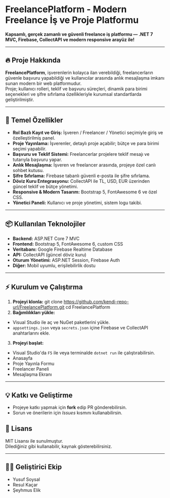 # FreelancePlatform - Modern Freelance İş ve Proje Platformu

**Kapsamlı, gerçek zamanlı ve güvenli freelance iş platformu — .NET 7 MVC, Firebase, CollectAPI ve modern responsive arayüz ile!**

---

## 🔥 Proje Hakkında

**FreelancePlatform**, işverenlerin kolayca ilan verebildiği, freelancerların güvenle başvuru yapabildiği ve kullanıcılar arasında anlık mesajlaşma imkanı sunan modern bir web platformudur.  
Proje; kullanıcı rolleri, teklif ve başvuru süreçleri, dinamik para birimi seçenekleri ve şifre sıfırlama özellikleriyle kurumsal standartlarda geliştirilmiştir.

---

## 🚀 Temel Özellikler

- **Rol Bazlı Kayıt ve Giriş:** İşveren / Freelancer / Yönetici seçimiyle giriş ve özelleştirilmiş panel.
- **Proje Yayınlama:** İşverenler, detaylı proje açabilir; bütçe ve para birimi seçimi yapabilir.
- **Başvuru ve Teklif Sistemi:** Freelancerlar projelere teklif mesajı ve tutarıyla başvuru yapar.
- **Anlık Mesajlaşma:** İşveren ve freelancer arasında, projeye özel canlı sohbet kutusu.
- **Şifre Sıfırlama:** Firebase tabanlı güvenli e-posta ile şifre sıfırlama.
- **Döviz Kuru Entegrasyonu:** CollectAPI ile TL, USD, EUR üzerinden güncel teklif ve bütçe yönetimi.
- **Responsive & Modern Tasarım:** Bootstrap 5, FontAwesome 6 ve özel CSS.
- **Yönetici Paneli:** Kullanıcı ve proje yönetimi, sistem logu takibi.

---

## 📦 Kullanılan Teknolojiler

- **Backend:** ASP.NET Core 7 MVC
- **Frontend:** Bootstrap 5, FontAwesome 6, custom CSS
- **Veritabanı:** Google Firebase Realtime Database
- **API:** CollectAPI (güncel döviz kuru)
- **Oturum Yönetimi:** ASP.NET Session, Firebase Auth
- **Diğer:** Mobil uyumlu, erişilebilirlik dostu

---

## ⚡️ Kurulum ve Çalıştırma

1. **Projeyi klonla:**
git clone https://github.com/kendi-repo-url/FreelancePlatform.git
cd FreelancePlatform
2. **Bağımlılıkları yükle:**
- Visual Studio ile aç ve NuGet paketlerini yükle.
- `appsettings.json` veya `secrets.json` içine Firebase ve CollectAPI anahtarlarını ekle.

3. **Projeyi başlat:**
- Visual Studio'da `F5` ile veya terminalde `dotnet run` ile çalıştırabilirsin.
- Anasayfa
- Proje Yayınla Formu
- Freelancer Paneli
- Mesajlaşma Ekranı

---

## 💡 Katkı ve Geliştirme

- Projeye katkı yapmak için **fork** edip PR gönderebilirsin.
- Sorun ve önerilerin için *Issues* kısmını kullanabilirsin.
## 📄 Lisans

MIT Lisansı ile sunulmuştur.  
Dilediğiniz gibi kullanabilir, kaynak gösterebilirsiniz.

---

## 👨‍💻 Geliştirici Ekip

- Yusuf Soysal
- Resul Kaçar
- Şeyhmus Elik
